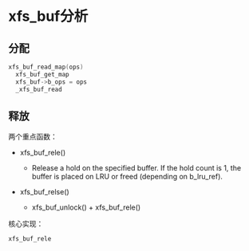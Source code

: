 # xfs_buf分析

## 分配

```c
xfs_buf_read_map(ops)
  xfs_buf_get_map
  xfs_buf->b_ops = ops
  _xfs_buf_read
```

## 释放

两个重点函数：

- xfs_buf_rele()
  
  - Release a hold on the specified buffer. If the hold count is 1, the buffer is placed on LRU or freed (depending on b_lru_ref).

- xfs_buf_relse()
  
  - xfs_buf_unlock() + xfs_buf_rele()

核心实现：

```c
xfs_buf_rele
```
